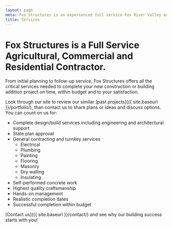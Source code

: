 ```yaml
---
layout: page
meta: Fox Structures is an experienced full service Fox River Valley and northeast Wisconsin design/build agricultural and commercial construction company.
title: Services
---
```


# Fox Structures is a Full Service Agricultural, Commercial and Residential Contractor.

From initial planning to follow-up service, Fox Structures offers all the critical services needed to complete your new construction or building addition project on time, within budget and to your satisfaction.

Look through our site to review our similar [past projects]({{ site.baseurl }}/portfolio/), than contact us to share plans or ideas and discuss options. You can count on us for:

* Complete design/build services including engineering and architectural support
* State plan approval
* General contracting and turnkey services 
  * Electrical
  * Plumbing
  * Painting
  * Flooring
  * Masonry
  * Dry walling
  * Insulating
* Self-performed concrete work
* Highest quality craftsmanship
* Hands-on management
* Realistic completion dates
* Successful completion within budget

[Contact us]({{ site.baseurl }}/contact/) and see why our building success starts with you!
